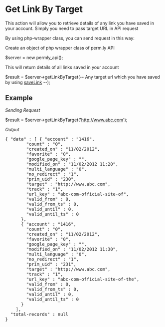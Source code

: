 <H1>Get Link By Target</H1>

This action will allow you to retrieve details of any link you have saved in your account. Simply you need to pass target URL in API request

By using php-wrapper class, you can send request in this way:

Create an object of php wrapper class of perm.ly API

$server = new permly_api(); 

This will return details of all links saved in your account

$result = $server->getLinkByTarget(-- Any target url which you have saved by using <a href="https://github.com/77yards/permly-api/tree/master/api-actions/saveLink.md">saveLink</a> --);

<H2>Example</H2>

<I>Sending Request</I>

$result = $server->getLinkByTarget('http://www.abc.com');

<I>Output</I>

<pre>
{ "data" : [ { "account" : "1416",
        "count" : "0",
        "created_on" : "11/02/2012",
        "favorite" : "0",
        "google_page_key" : "",
        "modified_on" : "11/02/2012 11:20",
        "multi_language" : "0",
        "no_redirect" : "1",
        "prim_uid" : "230",
        "target" : "http://www.abc.com",
        "track" : "1",
        "url_key" : "abc-com-official-site-of",
        "valid_from" : 0,
        "valid_from_ts" : 0,
        "valid_until" : 0,
        "valid_until_ts" : 0
      },
      { "account" : "1416",
        "count" : "0",
        "created_on" : "11/02/2012",
        "favorite" : "0",
        "google_page_key" : "",
        "modified_on" : "11/02/2012 11:30",
        "multi_language" : "0",
        "no_redirect" : "1",
        "prim_uid" : "231",
        "target" : "http://www.abc.com",
        "track" : "1",
        "url_key" : "abc-com-official-site-of-the",
        "valid_from" : 0,
        "valid_from_ts" : 0,
        "valid_until" : 0,
        "valid_until_ts" : 0
      }
    ],
  "total-records" : null
}
</pre>
